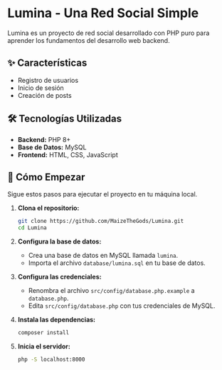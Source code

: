 # Lumina - Una Red Social Simple

Lumina es un proyecto de red social desarrollado con PHP puro para aprender los fundamentos del desarrollo web backend.

## ✨ Características
- Registro de usuarios
- Inicio de sesión
- Creación de posts

## 🛠️ Tecnologías Utilizadas
- **Backend:** PHP 8+
- **Base de Datos:** MySQL
- **Frontend:** HTML, CSS, JavaScript

## 🚀 Cómo Empezar

Sigue estos pasos para ejecutar el proyecto en tu máquina local.

1.  **Clona el repositorio:**
    ```bash
    git clone https://github.com/MaizeTheGods/Lumina.git
    cd Lumina
    ```

2.  **Configura la base de datos:**
    - Crea una base de datos en MySQL llamada `lumina`.
    - Importa el archivo `database/lumina.sql` en tu base de datos.

3.  **Configura las credenciales:**
    - Renombra el archivo `src/config/database.php.example` a `database.php`.
    - Edita `src/config/database.php` con tus credenciales de MySQL.

4.  **Instala las dependencias:**
    ```bash
    composer install
    ```

5.  **Inicia el servidor:**
    ```bash
    php -S localhost:8000
    ```